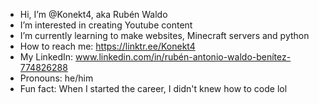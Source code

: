 - Hi, I’m @Konekt4, aka Rubén Waldo
- I’m interested in creating Youtube content
- I’m currently learning to make websites, Minecraft servers and python
- How to reach me: https://linktr.ee/Konekt4
- My LinkedIn: www.linkedin.com/in/rubén-antonio-waldo-benítez-774826288
- Pronouns: he/him
- Fun fact: When I started the career, I didn't knew how to code lol
